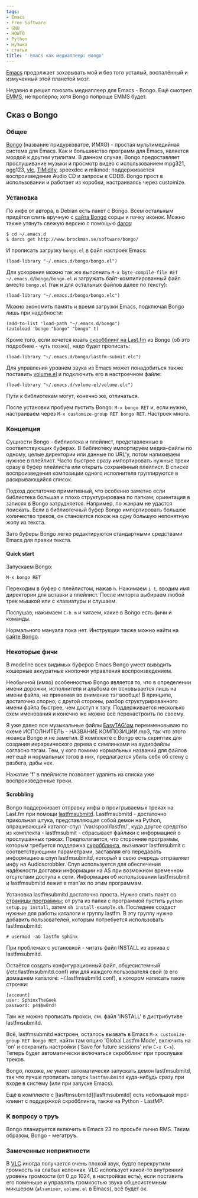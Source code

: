 ```yaml
---
tags:
- Emacs
- Free Software
- GNU
- HOWTO
- Python
- музыка
- статьи
title: ' Emacs как медиаплеер: Bongo'
---
```


[Emacs][] продолжает з*о*хавывать мой и без того усталый, воспалённый и
измученный этой планетой мозг.

Недавно я решил поюзать медиаплеер для Emacs - Bongo. Ещё смотрел
[EMMS][], не пропёрло; хотя Bongo попроще EMMS будет.

## Сказ о Bongo

### Общее

[Bongo][] (название придурковатое, ИМХО) - простая мультимедийная
система для Emacs. Как и большинство программ для Emacs, является мордой
к другим утилитам. В данном случае, Bongo предоставляет прослушивание
музыки и просмотр видео с использованием mpg321, ogg123, [vlc][],
[TiMidity][], speexdec и mikmod; поддерживается воспроизведение Audio CD
и запросы к CDDB. Bongo прост в использовании и работает из коробки,
настраиваясь через customize.

### Установка

По инфе от автора, в Debian есть пакет с Bongo. Всем остальным придётся
слить вручную с [сайта Bongo][] сорцы и пачку иконок. Можно также
утянуть свежую версию с помощью [darcs][]:

    $ cd ~/.emacs.d
    $ darcs get http://www.brockman.se/software/bongo/

И прописать загрузку `bongo.el` в файл настроек Emacs:

    (load-library "~/.emacs.d/bongo/bongo.el")

Для ускорения можно так же выполнить
`M-x byte-compile-file RET ~/.emacs.d/bongo/bongo.el` и загружать
байт-компилированный файл вместо `bongo.el` (так и для остальных файлов
далее по тексту):

    (load-library "~/.emacs.d/bongo/bongo.elc")

Можно экономить память и время загрузки Emacs, подключая Bongo лишь при
надобности:

    (add-to-list 'load-path "~/.emacs.d/bongo")
    (autoload 'bongo "bongo" "bongo" t)

Кроме того, если хочется юзать [скробблинг на Last.fm][] из Bongo (об
это подробнее - чуть позже), надо будет прописать:

    (load-library "~/.emacs.d/bongo/lastfm-submit.elc")

Для управления уровнем звука из Emacs может понадобиться также поставить
[volume.el][] и подключить его в настроечном файле:

    (load-library "~/.emacs.d/volume-el/volume.elc")

Пути к библиотекам могут, конечно же, отличаться.

После установки пробуем пустить Bongo: `M-x bongo RET` и, если нужно,
настраиваем через `M-x customize-group RET bongo RET`. Настроек много.

### Концепция

Сущности Bongo - библиотека и плейлист, представленные в соответствующих
буферах. В библиотеку импортируем медиа-файлы по одному, целые
директории или данные по URL'у, потом напихиваем нужное в плейлист.
Часто быстрее сразу импортировать нужные треки сразу в буфер плейлиста
или открыть сохранённый плейлист. В списке воспроизведения композиции
одного исполнителя группируются в раскрывающийся список.

Подход достаточно примитивный, что особенно заметно если библиотека
большая и плохо структурирована по папкам; ориентация в записях в Bongo
затрудняется. Например, по жанрам не удастся поискать. Если в
библиотечный буфер Bongo импортировать большое количество треков, он
становится похож на одну большую непонятную жопу из текста.

Зато буферы Bongo легко редактируются стандартными средствами Emacs для
правки текста.

#### Quick start

Запускаем Bongo:

    M-x bongo RET

Переходим в буфер с плейлистом, нажав `h`. Нажимаем `i t`, вводим имя
директории для вставки в плейлист. После импорта выбираем любой трек
мышкой или с клавиатуры и слушаем.

Послушав, нажимаем `C-h m` и читаем, какие в Bongo есть фичи и команды.

Нормального мануала пока нет. Инструкции также можно найти на [сайте
Bongo][сайта Bongo].

### Некоторые фичи

В modeline всех видимых буферов Emacs Bongo умеет выводить кошерные
аккуратные кнопочки управления воспроизведением.

Необычной (имхо) особенностью Bongo является то, что в определении имени
дорожки, исполнителя и альбома он основывается лишь на имени файла, не
принимая во внимание тэг вообще! В принципе, достаточно спорно; с другой
стороны, разбор структурированного имени файла быстрее, чем доступ к
тэгу. Поддерживается несколько схем именования и конечно же можно всё
перенастроить по своему.

Я уже давно все музыкальные файлы [EasyTAG'ом][] переименовываю по схеме
ИСПОЛНИТЕЛЬ - НАЗВАНИЕ КОМПОЗИЦИИ.mp3, так что этого нюанса Bongo и не
заметил. В комплекте с Bongo есть скриптик для создания иерархического
дерева с симлинками на аудиофайлы согласно тэгам. Тем, у кого помимо
нормальных названий для файлов нет ещё и нормальных тэгов в них,
предлагается убить себя об стену с разбега, дабы нех.

Нажатие 'f' в плейлисте позволяет удалить из списка уже воспроизведённые
треки.

#### Scrobbling

Bongo поддерживает отправку инфы о проигрываемых треках на Last.fm при
помощи [lastfmsubmitd][]. Lastfmsubmitd - достаточно прикольная штука,
представляющая собой демон на Python, опрашивающий каталог-спул
'/var/spool/lastfm/', куда другое средство из комплекта - lastfmsubmit -
сбрасывает файлики с информацией о прослушанных треках. Предполагается,
что сторонние программы, которым требуется поддержка
[скробблинга][скробблинг на Last.fm], вызывают lastfmsubmit с
соответствующими параметрами, заставляя его передавать информацию в спул
lastfmsubmitd, который в свою очередь отправляет инфу на Audioscrobbler.
Спул используется для обеспечения надёжности доставки информации на AS
при возможном временном отсутствии доступа к сети. Информация об
использовании lastfmsubmit и lastfmsubmitd лежит в man'ах по этим
программам.

Установка lastfmsubmitd достаточно проста. Нужно слить пакет со
[страницы программы][lastfmsubmitd]; от рута из папки с программой
пустить `python setup.py install`, затем `sh install-example.sh`.
Последнее создаст нужные для работы каталоги и группу lastfm. В эту
группу нужно добавить пользователей, которым потребуется использовать
lastfmsubmitd:

    # usermod -aG lastfm sphinx

При проблемах с установкой - читать файл INSTALL из архива с
lastfmsubmitd.

Остаётся создать конфигурационный файл, общесистемный
(/etc/lastfmsubmitd.conf) или для каждого пользователя свой (в его
домашнем каталоге: \~/.lastfmsubmitd.conf), в котором написать такие
строчки:

    [account]
    user: SphinxTheGeek
    password: p4$$w0rd!

Там же можно прописать прокси, см. файл 'INSTALL' в дистрибутиве
lastfmsubmitd.

Всё, lastfmsubmitd настроен, осталось вызвать в Emacs
`M-x customize-group RET bongo RET`, найти там опцию 'Global Lastfm
Mode', включить на 'on' и сохранить настройки ('Save for future
sessions' или `C-x C-s`). Теперь будет автоматически включаться
скробблинг при прослушке треков.

Bongo, похоже, *не* умеет автоматически запускать демон lastfmsubmitd,
так что лучше прописать запуск `lastfmsubmitd` куда-нибудь сразу при
входе в систему (или при запуске Emacs).

Ещё в комплекте с \[lasftmsubmitd\]\[lasftmsubmitd\] есть небольшой
mpd-клиент с поддержкой скробблинга, также на Python - LastMP.

### К вопросу о труъ

Bongo планируется включить в Emacs 23 по просьбе лично RMS. Таким
образом, Bongo - мегатруъ.

### Замеченные неприятности

В [VLC][] иногда получается очень плохой звук, будто перекрутили
громкость на слабых колонках. VLC использует какой-то внутренний уровень
громкости (от 0 до 1024, в настройках есть), если поставить его поменьше
и управлять громкостью звука общесистемным микшером (`alsamixer`,
`volume.el` в Emacs), всё будет ок.

  [Emacs]: http://dzhus.org/posts/2007-02-20-emacs-intro.html
  [EMMS]: http://www.gnu.org/software/emms/
  [Bongo]: http://www.emacswiki.org/cgi-bin/wiki/Bongo
  [vlc]: http://www.videolan.org/vlc/
    "VLC media player"
  [TiMidity]: http://timidity.sourceforge.net/
    "Программный проигрыватель MIDI"
  [сайта Bongo]: http://www.brockman.se/software/bongo/
  [darcs]: http://dzhus.org/posts/2006-12-31-darcs.html
  [скробблинг на Last.fm]: http://dzhus.org/posts/2006-03-05-what-is-lastfm.html
  [volume.el]: http://www.brockman.se/software/volume-el/
    "Регулятор уровня громкости каналов для Emacs"
  [EasyTAG'ом]: http://easytag.sourceforge.net/
  [lastfmsubmitd]: http://www.red-bean.com/~decklin/software/lastfmsubmitd/
    "Системный Python-демон для отправки информации на Audioscrobbler"
